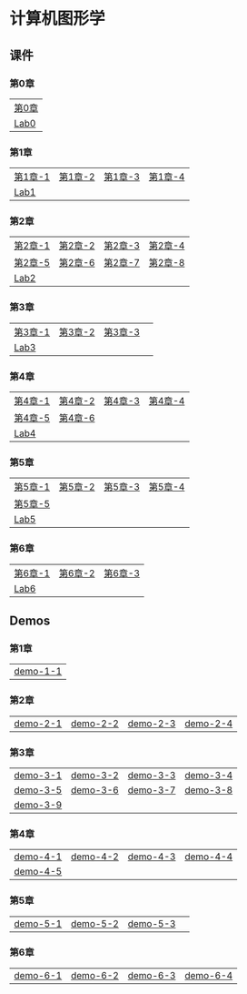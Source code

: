 # 计算机图形学

## 课件

### 第0章

|    |
| ---- |
|[第0章](./CourseWare/CGChapters/chapter-0.html)|
| [Lab0](./CourseWare/CGChapters/Chapter-1-lab0.md)|

### 第1章

|    |    |    |    |
| ---- | ---- | ---- | ---- |
|[第1章-1](./CourseWare/CGChapters/Chapter1/chapter-1-1.html)|[第1章-2](./CourseWare/CGChapters/Chapter1/chapter-1-2.html)|[第1章-3](./CourseWare/CGChapters/Chapter1/chapter-1-3.html)|[第1章-4](./CourseWare/CGChapters/Chapter1/chapter-1-4.html)|
|[Lab1](./CourseWare/CGChapters/Chapter1/Chapter-1-lab1.md)| | | |

### 第2章

|    |    |    |    |
| ---- | ---- | ---- | ---- |
|[第2章-1](./CourseWare/CGChapters/Chapter2/chapter-2-1.html)|[第2章-2](./CourseWare/CGChapters/Chapter2/chapter-2-2.html)|[第2章-3](./CourseWare/CGChapters/Chapter2/chapter-2-3.html)|[第2章-4](./CourseWare/CGChapters/Chapter2/chapter-2-4.html)|
|[第2章-5](./CourseWare/CGChapters/Chapter2/chapter-2-5.html)|[第2章-6](./CourseWare/CGChapters/Chapter2/chapter-2-6.html)|[第2章-7](./CourseWare/CGChapters/Chapter2/chapter-2-7.html)|[第2章-8](./CourseWare/CGChapters/Chapter2/chapter-2-8.html)|
|[Lab2](./CourseWare/CGChapters/Chapter2/Chapter-2-lab2.md)| | | |

### 第3章

|    |    |    |    |
| ---- | ---- | ---- | ---- |
|[第3章-1](./CourseWare/CGChapters/Chapter3/chapter-3-1.html)|[第3章-2](./CourseWare/CGChapters/Chapter3/chapter-3-2.html)|[第3章-3](./CourseWare/CGChapters/Chapter3/chapter-3-3.html)| |
|[Lab3](./CourseWare/CGChapters/Chapter3/Chapter-3-lab3.md)| | | |

### 第4章

|    |    |    |    |
| ---- | ---- | ---- | ---- |
|[第4章-1](./CourseWare/CGChapters/Chapter4/chapter-4-1.html)|[第4章-2](./CourseWare/CGChapters/Chapter4/chapter-4-2.html)|[第4章-3](./CourseWare/CGChapters/Chapter4/chapter-4-3.html)|[第4章-4](./CourseWare/CGChapters/Chapter4/chapter-4-4.html)|
|[第4章-5](./CourseWare/CGChapters/Chapter4/chapter-4-5.html)|[第4章-6](./CourseWare/CGChapters/Chapter4/chapter-4-6.html)| | |
|[Lab4](./CourseWare/CGChapters/Chapter4/Chapter-4-lab4.md)| | | |

### 第5章

|    |    |    |    |
| ---- | ---- | ---- | ---- |
|[第5章-1](./CourseWare/CGChapters/Chapter5/chapter-5-1.html)|[第5章-2](./CourseWare/CGChapters/Chapter5/chapter-5-2.html)|[第5章-3](./CourseWare/CGChapters/Chapter5/chapter-5-3.html)|[第5章-4](./CourseWare/CGChapters/Chapter5/chapter-5-4.html)|
|[第5章-5](./CourseWare/CGChapters/Chapter5/chapter-5-5.html)|| | |
|[Lab5](./CourseWare/CGChapters/Chapter5/Chapter-5-lab5.md)| | | |

### 第6章

|    |    |    |
| ---- | ---- | ---- | 
|[第6章-1](./CourseWare/CGChapters/Chapter6/chapter-6-1.html)|[第6章-2](./CourseWare/CGChapters/Chapter6/chapter-6-2.html)|[第6章-3](./CourseWare/CGChapters/Chapter6/chapter-6-3.html)|
|[Lab6](./CourseWare/CGChapters/Chapter6/Chapter-6-lab6.md)| | |

## Demos

### 第1章

|    |
| ---- |
|[demo-1-1](./demos/chap1-demo-1.html)|

### 第2章

|    |    |    |    |
| ---- | ---- | ---- | ---- |
|[demo-2-1](./demos/chap2-demo-1.html)|[demo-2-2](./demos/chap2-demo-2.html)|[demo-2-3](./demos/chap2-demo-3.html)|[demo-2-4](./demos/chap2-demo-4.html)|

### 第3章

|    |    |    |    |
| ---- | ---- | ---- | ---- |
|[demo-3-1](./demos/chap3-demo-1.html)|[demo-3-2](./demos/chap3-demo-2.html)|[demo-3-3](./demos/chap3-demo-3.html)|[demo-3-4](./demos/chap3-demo-4.html)|
|[demo-3-5](./demos/chap3-demo-5.html)|[demo-3-6](./demos/chap3-demo-6.html)|[demo-3-7](./demos/chap3-demo-7.html)|[demo-3-8](./demos/chap3-demo-8.html)|
|[demo-3-9](./demos/chap3-demo-9.html)| | | |

### 第4章

|    |    |    |    |
| ---- | ---- | ---- | ---- |
|[demo-4-1](./demos/chap4-demo-1.html)|[demo-4-2](./demos/chap4-demo-2.html)|[demo-4-3](./demos/chap4-demo-3.html)|[demo-4-4](./demos/chap4-demo-4.html)|
|[demo-4-5](./demos/chap4-demo-5.html)| | | |


### 第5章

|    |    |    |    |
| ---- | ---- | ---- | ---- |
|[demo-5-1](./demos/chap5-demo-1.html)|[demo-5-2](./demos/chap5-demo-2.html)|[demo-5-3](./demos/chap5-demo-3.html)||

### 第6章

|    |    |    |    |
| ---- | ---- | ---- | ---- |
|[demo-6-1](./demos/chap6-demo-1.html)|[demo-6-2](./demos/chap6-demo-2.html)|[demo-6-3](./demos/chap6-demo-3.html)|[demo-6-4](./demos/chap6-demo-4.html)|

